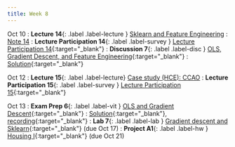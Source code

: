 ```yaml
---
title: Week 8
---
```


Oct 10
: **Lecture 14**{: .label .label-lecture } [Sklearn and Feature Engineering](lecture/lec14)
    : [Note 14](https://ds100.org/course-notes/feature_engineering/feature_engineering.html)
: **Lecture Participation 14**{: .label .label-survey } [Lecture Participation 14](https://app.sli.do/event/95Ag9LDqs2sDHBd26KeSLK/embed/polls/19164452-c3cd-4d4f-9f97-60605cd63095){:target="_blank"}
: **Discussion 7**{: .label .label-disc } [OLS, Gradient Descent, and Feature Engineering](https://drive.google.com/file/d/1AyJ9kuK7D9xSKAYyLrJa6pP5TnDWqywF/view?usp=sharing){:target="_blank"}
    : [Solution](https://drive.google.com/file/d/1q4kRslxbd-6SuLKTRF3iUBP1Pb-72NoQ/view?usp=sharing){:target="_blank"}

Oct 12
: **Lecture 15**{: .label .label-lecture} [Case study (HCE): CCAO](lecture/lec15)
: **Lecture Participation 15**{: .label .label-survey } [Lecture Participation 15](https://app.sli.do/event/75N8vUrziBQm1hPf9V5DEW/embed/polls/a44a58ce-dae5-4dea-a954-ce684fa999d2){:target="_blank"}

Oct 13
: **Exam Prep 6**{: .label .label-vit } [OLS and Gradient Descent](https://drive.google.com/file/d/1TCRhz0kWLcTh0g4-h5ApBNPu1hkU7H3j/view?usp=sharing){:target="_blank"}
    : [Solution](https://drive.google.com/file/d/1spHGUgIZVLtRrQcA1b-tSZCIj56netMU/view?usp=sharing){:target="_blank"}, [recording](https://youtu.be/i8zPOQ3W5-Y){:target="_blank"}
: **Lab 7**{: .label .label-lab } [Gradient descent and Sklearn](https://data100.datahub.berkeley.edu/hub/user-redirect/git-pull?repo=https%3A%2F%2Fgithub.com%2FDS-100%2Ffa23-student&urlpath=lab%2Ftree%2Ffa23-student%2Flab%2Flab07%2Flab07.ipynb&branch=main){:target="_blank"} (due Oct 17)
: **Project A1**{: .label .label-hw } [Housing I](https://data100.datahub.berkeley.edu/hub/user-redirect/git-pull?repo=https%3A%2F%2Fgithub.com%2FDS-100%2Ffa23-student&urlpath=lab%2Ftree%2Ffa23-student%2Fproj%2FprojA1%2FprojA1.ipynb&branch=main){:target="_blank"} (due Oct 21)




